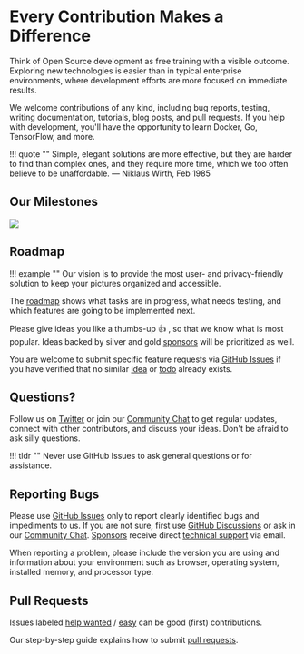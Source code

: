 # Every Contribution Makes a Difference

Think of Open Source development as free training with a visible outcome.
Exploring new technologies is easier than in typical enterprise environments, where development efforts are more focused 
on immediate results.

We welcome contributions of any kind, including bug reports, testing, writing documentation, tutorials, blog posts, 
and pull requests. If you help with development, you'll have the opportunity to learn Docker, Go, TensorFlow, and more.

!!! quote ""
    Simple, elegant solutions are more effective, but they are harder to find than complex ones, and they require more 
    time, which we too often believe to be unaffordable. — Niklaus Wirth, Feb 1985

## Our Milestones

![](https://dl.photoprism.org/img/diagrams/milestones.png)

## Roadmap ##

!!! example ""
    Our vision is to provide the most user- and privacy-friendly solution to keep your pictures organized and accessible.

The [roadmap](https://github.com/photoprism/photoprism/projects/5) shows what tasks are in progress, 
what needs testing, and which features are going to be implemented next.

Please give ideas you like a thumbs-up 👍  , so that we know what is most popular.
Ideas backed by silver and gold [sponsors](../funding.md) will be prioritized as well.

You are welcome to submit specific feature requests via [GitHub Issues](https://github.com/photoprism/photoprism/issues) 
if you have verified that no similar [idea](https://github.com/photoprism/photoprism/labels/idea) or 
[todo](https://github.com/photoprism/photoprism/labels/todo) already exists.

## Questions?

Follow us on [Twitter](https://twitter.com/photoprism_app) or join our [Community Chat](https://gitter.im/browseyourlife/community)
to get regular updates, connect with other contributors, and discuss your ideas. Don't be afraid to ask silly questions.

!!! tldr ""
    Never use GitHub Issues to ask general questions or for assistance.

## Reporting Bugs ##

Please use [GitHub Issues](https://github.com/photoprism/photoprism/issues) only to report clearly identified bugs and impediments to us.
If you are not sure, first use [GitHub Discussions](https://github.com/photoprism/photoprism/discussions) or ask in 
our [Community Chat](https://gitter.im/browseyourlife/community). [Sponsors](../funding.md) receive direct 
[technical support](https://photoprism.app/contact) via email.

When reporting a problem, please include the version you are using and information 
about your environment such as browser, operating system, installed memory, and 
processor type.

## Pull Requests

Issues labeled [help wanted](https://github.com/photoprism/photoprism/labels/help%20wanted) /
[easy](https://github.com/photoprism/photoprism/labels/easy) can be good (first) contributions.

Our step-by-step guide explains how to submit [pull requests](pull-requests.md).
